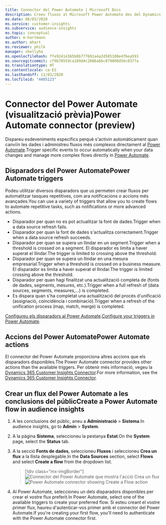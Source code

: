 ```yaml
---
title: Connector del Power Automate | Microsoft Docs
description: Creeu fluxos al Microsoft Power Automate des del Dynamics 365 Customer Insights.
ms.date: 08/03/2020
ms.service: customer-insights
ms.subservice: audience-insights
ms.topic: conceptual
author: m-hartmann
ms.author: mhart
ms.reviewer: philk
manager: shellyha
ms.openlocfilehash: ffe92414365b0b777691a4a2d585100e4fbea591
ms.sourcegitcommit: cf9b78559ca189d4c2086a66c879098d56c0377a
ms.translationtype: HT
ms.contentlocale: ca-ES
ms.lasthandoff: 11/03/2020
ms.locfileid: "4405123"
---
```

# <a name="power-automate-connector-preview"></a><span data-ttu-id="2020a-103">Connector del Power Automate (visualització prèvia)</span><span class="sxs-lookup"><span data-stu-id="2020a-103">Power Automate connector (preview)</span></span>

<span data-ttu-id="2020a-104">Dispareu esdeveniments específics perquè s'activin automàticament quan canviïn les dades i administreu fluxos més complexos directament al [Power Automate](https://flow.microsoft.com/).</span><span class="sxs-lookup"><span data-stu-id="2020a-104">Trigger specific events to occur automatically when your data changes and manage more complex flows directly in [Power Automate](https://flow.microsoft.com/).</span></span>

## <a name="power-automate-triggers"></a><span data-ttu-id="2020a-105">Disparadors del Power Automate</span><span class="sxs-lookup"><span data-stu-id="2020a-105">Power Automate triggers</span></span>

<span data-ttu-id="2020a-106">Podeu utilitzar diversos disparadors que us permeten crear fluxos per automatitzar tasques repetitives, com ara notificacions o accions més avançades.</span><span class="sxs-lookup"><span data-stu-id="2020a-106">You can use a variety of triggers that allow you to create flows to automate repetitive tasks, such as notifications or more advanced actions.</span></span> 

- <span data-ttu-id="2020a-107">Disparador per quan no es pot actualitzar la font de dades.</span><span class="sxs-lookup"><span data-stu-id="2020a-107">Trigger when a data source refresh fails.</span></span> 
- <span data-ttu-id="2020a-108">Disparador per quan la font de dades s'actualitza correctament.</span><span class="sxs-lookup"><span data-stu-id="2020a-108">Trigger when a data source refresh succeeds.</span></span>
- <span data-ttu-id="2020a-109">Disparador per quan se supera un llindar en un segment.</span><span class="sxs-lookup"><span data-stu-id="2020a-109">Trigger when a threshold is crossed on a segment.</span></span> <span data-ttu-id="2020a-110">El disparador es limita a haver superat el llindar.</span><span class="sxs-lookup"><span data-stu-id="2020a-110">The trigger is limited to crossing above the threshold.</span></span>
- <span data-ttu-id="2020a-111">Disparador per quan se supera un llindar en una mesura empresarial.</span><span class="sxs-lookup"><span data-stu-id="2020a-111">Trigger when a threshold is crossed on a business measure.</span></span> <span data-ttu-id="2020a-112">El disparador es limita a haver superat el llindar.</span><span class="sxs-lookup"><span data-stu-id="2020a-112">The trigger is limited crossing above the threshold.</span></span>
- <span data-ttu-id="2020a-113">Disparador per quan hagi finalitzat una actualització completa de (fonts de dades, segments, mesures, etc.).</span><span class="sxs-lookup"><span data-stu-id="2020a-113">Trigger when a full refresh of (data sources, segments, measures,...) is completed.</span></span>
- <span data-ttu-id="2020a-114">Es dispara quan s'ha completat una actualització del procés d'unificació (assignació, coincidència i combinació).</span><span class="sxs-lookup"><span data-stu-id="2020a-114">Trigger when a refresh of the unification process (map, match, merge) is completed.</span></span>

<span data-ttu-id="2020a-115">[Configureu els disparadors al Power Automate](https://flow.microsoft.com/connectors/shared_customerinsights/dynamics-365-customer-insights-connector/).</span><span class="sxs-lookup"><span data-stu-id="2020a-115">[Configure your triggers in Power Automate](https://flow.microsoft.com/connectors/shared_customerinsights/dynamics-365-customer-insights-connector/).</span></span>

## <a name="power-automate-actions"></a><span data-ttu-id="2020a-116">Accions del Power Automate</span><span class="sxs-lookup"><span data-stu-id="2020a-116">Power Automate actions</span></span>
<span data-ttu-id="2020a-117">El connector del Power Automate proporciona altres accions que els disparadors disponibles.</span><span class="sxs-lookup"><span data-stu-id="2020a-117">The Power Automate connector provides other actions than the available triggers.</span></span> <span data-ttu-id="2020a-118">Per obtenir més informació, vegeu la [Dynamics 365 Customer Insights Connector](https://docs.microsoft.com/connectors/customerinsights/).</span><span class="sxs-lookup"><span data-stu-id="2020a-118">For more information, see the [Dynamics 365 Customer Insights Connector](https://docs.microsoft.com/connectors/customerinsights/).</span></span>

## <a name="create-a-power-automate-flow-in-audience-insights"></a><span data-ttu-id="2020a-119">Crear un flux del Power Automate a les conclusions del públic</span><span class="sxs-lookup"><span data-stu-id="2020a-119">Create a Power Automate flow in audience insights</span></span>

1. <span data-ttu-id="2020a-120">A les conclusions del públic, aneu a **Administració** > **Sistema**.</span><span class="sxs-lookup"><span data-stu-id="2020a-120">In audience insights, go to **Admin** > **System**.</span></span>

1. <span data-ttu-id="2020a-121">A la pàgina **Sistema**, seleccioneu la pestanya **Estat**.</span><span class="sxs-lookup"><span data-stu-id="2020a-121">On the **System** page, select the **Status** tab.</span></span>

1. <span data-ttu-id="2020a-122">A la secció **Fonts de dades**, seleccioneu **Fluxos** i seleccioneu **Crea un flux** a la llista desplegable.</span><span class="sxs-lookup"><span data-stu-id="2020a-122">In the **Data Sources** section, select **Flows** and select **Create a flow** from the dropdown list.</span></span>
   > [!div class="mx-imgBorder"]
   > <span data-ttu-id="2020a-123">![Connector del Power Automate que mostra l'acció Crea un flux](media/power-automate-connector-create-flow.png "Connector del Power Automate que mostra l'acció Crea un flux")</span><span class="sxs-lookup"><span data-stu-id="2020a-123">![Power Automate connector showing Create a Flow action](media/power-automate-connector-create-flow.png "Power Automate connector showing Create a Flow action")</span></span>

1. <span data-ttu-id="2020a-124">Al Power Automate, seleccioneu un dels disparadors disponibles per crear el vostre flux preferit.</span><span class="sxs-lookup"><span data-stu-id="2020a-124">In Power Automate, select one of the available triggers to create your preferred flow.</span></span> <span data-ttu-id="2020a-125">Si esteu creant el vostre primer flux, haureu d'autenticar-vos primer amb el connector del Power Automate.</span><span class="sxs-lookup"><span data-stu-id="2020a-125">If you're creating your first flow, you'll need to authenticate with the Power Automate connector first.</span></span>
